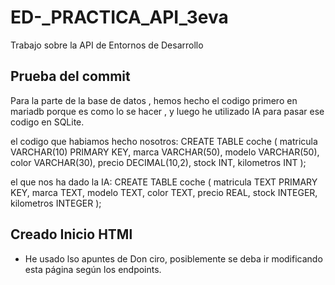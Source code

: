 # ED-_PRACTICA_API_3eva
Trabajo sobre la API de Entornos de Desarrollo

## Prueba del commit

Para la parte de la base de datos , hemos hecho el codigo primero en mariadb porque es como lo se hacer , y luego he utilizado IA para pasar  ese codigo en SQLite.

el codigo que habiamos hecho nosotros:
CREATE TABLE coche (
    matricula VARCHAR(10) PRIMARY KEY,
    marca VARCHAR(50),
    modelo VARCHAR(50),
    color VARCHAR(30),
    precio DECIMAL(10,2),
    stock INT,
    kilometros INT
);

el que nos ha dado la IA: 
CREATE TABLE coche (
    matricula TEXT PRIMARY KEY,
    marca TEXT,
    modelo TEXT,
    color TEXT,
    precio REAL,
    stock INTEGER,
    kilometros INTEGER
);


## Creado Inicio HTMl
- He usado lso apuntes de Don ciro, posiblemente se deba ir modificando esta página según los endpoints.

